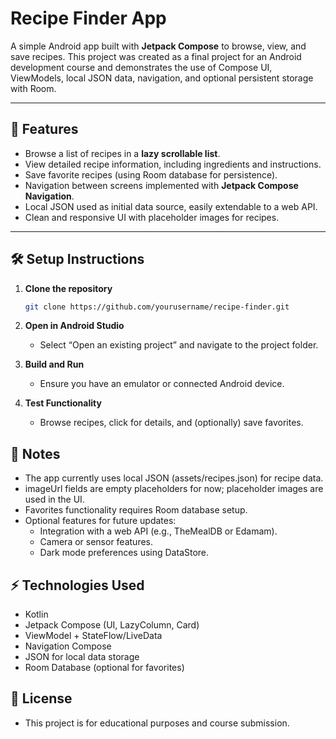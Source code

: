# Recipe Finder App

A simple Android app built with **Jetpack Compose** to browse, view, and save recipes. This project was created as a final project for an Android development course and demonstrates the use of Compose UI, ViewModels, local JSON data, navigation, and optional persistent storage with Room.

---

## 📌 Features

- Browse a list of recipes in a **lazy scrollable list**.
- View detailed recipe information, including ingredients and instructions.
- Save favorite recipes (using Room database for persistence).
- Navigation between screens implemented with **Jetpack Compose Navigation**.
- Local JSON used as initial data source, easily extendable to a web API.
- Clean and responsive UI with placeholder images for recipes.

---

## 🛠️ Setup Instructions

1. **Clone the repository**
   ```bash
   git clone https://github.com/yourusername/recipe-finder.git

2. **Open in Android Studio**
   - Select “Open an existing project” and navigate to the project folder.

3. **Build and Run**
   - Ensure you have an emulator or connected Android device.
  
4. **Test Functionality**
   - Browse recipes, click for details, and (optionally) save favorites.
   
## 📝 Notes
- The app currently uses local JSON (assets/recipes.json) for recipe data.
- imageUrl fields are empty placeholders for now; placeholder images are used in the UI.
- Favorites functionality requires Room database setup.
- Optional features for future updates:
   - Integration with a web API (e.g., TheMealDB or Edamam).
   - Camera or sensor features.
   - Dark mode preferences using DataStore.

 ## ⚡ Technologies Used
 - Kotlin
 - Jetpack Compose (UI, LazyColumn, Card)
 - ViewModel + StateFlow/LiveData
 - Navigation Compose
 - JSON for local data storage
 - Room Database (optional for favorites)

## 📄 License
- This project is for educational purposes and course submission.
